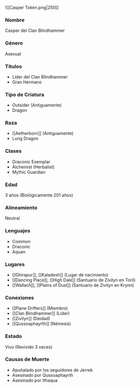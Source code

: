  ![[Casper Token.png|250]]

### Nombre
Casper del Clan Blindhammer

### Género
Asexual

### Títulos
- Líder del Clan Blindhammer
- Gran Hermano

### Tipo de Criatura
- Outsider (Antiguamente)
- Dragon

### Raza
- [[Aetherborn]] (Antiguamente)
- Lung Dragon

### Clases
- Draconic Exemplar
- Alchemist (Herbalist)
- Mythic Guardian

### Edad
3 años (Biológicamente 201 años)

### Alineamiento
Neutral

### Lenguajes
- Common
- Draconic
- Aquan

### Lugares
- [[Ghirapur]], [[Kaladesh]] (Lugar de nacimiento)
- [[Dancing Place]], [[High Dale]] (Santuario de Zivilyn en Toril)
- [[Wallach]], [[Plains of Dust]] (Santuario de Zivilyn en Krynn)
  
### Conexiones
- [[Plane Drifters]] (Miembro)
- [[Clan Blindhammer]] (Líder)
- [[Zivilyn]] (Deidad)
- [[Qussoaphayrth]] (Némesis)

### Estado
Vivo (Revivido 3 veces)

### Causas de Muerte
- Apuñalado por los seguidores de Jerrek
- Asesinado por Qussoaphayrth
- Asesinado por Ithaqua